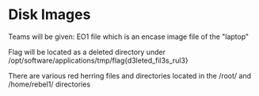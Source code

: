 # Disk Images
Teams will be given: EO1 file which is an encase image file of the "laptop" 

Flag will be located as a deleted directory under /opt/software/applications/tmp/flag{d3leted_fil3s_rul3}

There are various red herring files and directories located in the /root/ and /home/rebel1/ directories
